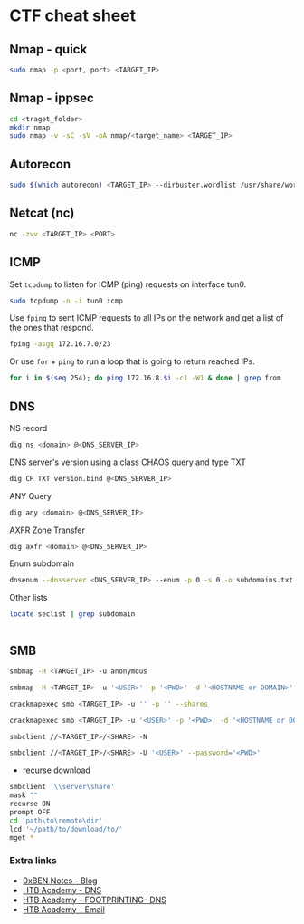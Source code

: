 # CTF cheat sheet

## Nmap - quick

```bash
sudo nmap -p <port, port> <TARGET_IP>
```

## Nmap - ippsec

```bash
cd <traget_folder>
mkdir nmap
sudo nmap -v -sC -sV -oA nmap/<target_name> <TARGET_IP>
```

## Autorecon

```bash
sudo $(which autorecon) <TARGET_IP> --dirbuster.wordlist /usr/share/wordlists/dirbuster/directory-list-lowercase-2.3-medium.txt 
```

## Netcat (nc)

```bash
nc -zvv <TARGET_IP> <PORT>
```

## ICMP

Set `tcpdump` to listen for ICMP (ping) requests on interface tun0.

```bash
sudo tcpdump -n -i tun0 icmp
```

Use `fping` to sent ICMP requests to all IPs on the network and get a list of the ones that respond.

```bash
fping -asgq 172.16.7.0/23
```

Or use `for` + `ping` to run a loop that is going to return reached IPs.

```bash
for i in $(seq 254); do ping 172.16.8.$i -c1 -W1 & done | grep from
```

## DNS

NS record

```bash
dig ns <domain> @<DNS_SERVER_IP>
```

DNS server's version using a class CHAOS query and type TXT

```bash
dig CH TXT version.bind @<DNS_SERVER_IP>
```

ANY Query

```bash
dig any <domain> @<DNS_SERVER_IP>
```

AXFR Zone Transfer

```bash
dig axfr <domain> @<DNS_SERVER_IP>
```

Enum subdomain

```bash
dnsenum --dnsserver <DNS_SERVER_IP> --enum -p 0 -s 0 -o subdomains.txt -f /usr/share/seclists/Discovery/DNS/bug-bounty-program-subdomains-trickest-inventory.txt <domain>
```

Other lists

```bash
locate seclist | grep subdomain
```

```bash
```

## SMB

```bash
smbmap -H <TARGET_IP> -u anonymous
```

```bash
smbmap -H <TARGET_IP> -u '<USER>' -p '<PWD>' -d '<HOSTNAME or DOMAIN>'
```

```bash
crackmapexec smb <TARGET_IP> -u '' -p '' --shares
```

```bash
crackmapexec smb <TARGET_IP> -u '<USER>' -p '<PWD>' -d '<HOSTNAME or DOMAIN>' --shares
```

```bash
smbclient //<TARGET_IP>/<SHARE> -N
```

```bash
smbclient //<TARGET_IP>/<SHARE> -U '<USER>' --password='<PWD>'
```

- recurse download

```bash
smbclient '\\server\share'
mask ""
recurse ON
prompt OFF
cd 'path\to\remote\dir'
lcd '~/path/to/download/to/'
mget *
```

### Extra links

- [0xBEN Notes -  Blog](https://notes.benheater.com/)
- [HTB Academy - DNS](https://academy.hackthebox.com/module/144/section/1251)
- [HTB Academy - FOOTPRINTING- DNS](https://academy.hackthebox.com/module/112/section/1069)
- [HTB Academy - Email](https://academy.hackthebox.com/module/116/section/1173)
